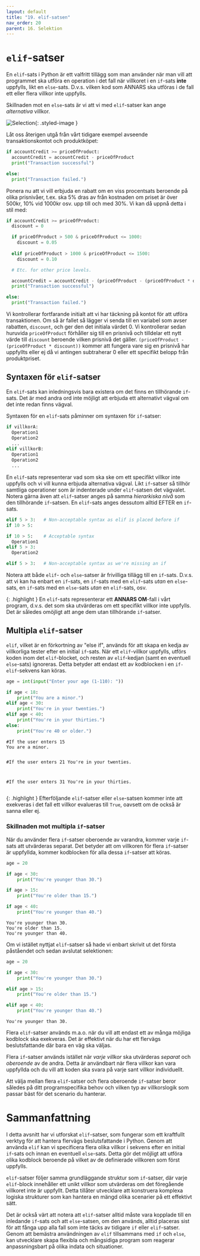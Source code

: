 ```yaml
---
layout: default
title: "19. elif-satsen"
nav_order: 20
parent: 16. Selektion
---
```


# `elif`-satser
En `elif`-sats i Python är ett valfritt tillägg som man använder när man vill att programmet ska utföra en operation i det fall när villkoret i en `if`-sats **inte** uppfylls, likt en `else`-sats. D.v.s. vilken kod som ANNARS ska utföras i de fall ett eller flera villkor inte uppfylls.

Skillnaden mot en `else`-sats är vi att vi med `elif`-satser kan ange _alternativa_ villkor.

![Selection](../../assets/images/banners/ch18.png){: .styled-image }

Låt oss återigen utgå från vårt tidigare exempel avseende transaktionskontot och produktköpet:
```python
if accountCredit >= priceOfProduct:
  accountCredit = accountCredit - priceOfProduct 
  print("Transaction successful")

else:
  print("Transaction failed.")
```

Ponera nu att vi vill erbjuda en rabatt om en viss procentsats beroende på olika prisnivåer, t.ex. ska 5% dras av från kostnaden om priset är över 500kr, 10% vid 1000kr osv. upp till och med 30%. Vi kan då uppnå detta i stil med:
```python
if accountCredit >= priceOfProduct:
  discount = 0

  if priceOfProduct > 500 & priceOfProduct <= 1000:
    discount = 0.05
    
  elif priceOfProduct > 1000 & priceOfProduct <= 1500:
    discount = 0.10

  # Etc. for other price levels.

  accountCredit = accountCredit - (priceOfProduct - (priceOfProduct * discount))
  print("Transaction successful")

else:
  print("Transaction failed.")
```

Vi kontrollerar fortfarande initialt att vi har täckning på kontot för att utföra transaktionen. Om så är fallet så lägger vi senda till en variabel som avser rabatten, `discount`, och ger den det initiala värdet 0. Vi kontrollerar sedan huruvida `priceOfProduct` förhåller sig till en prisnivå och tilldelar ett nytt värde till `discount` beroende vilken prisnivå det gäller. `(priceOfProduct - (priceOfProduct * discount))` kommer att fungera vare sig en prisnivå har uppfyllts eller ej då vi antingen subtraherar 0 eller ett specifikt belopp från produktpriset.

## Syntaxen för `elif`-satser
En `elif`-sats kan inledningsvis bara existera om det finns en tillhörande `if`-sats. Det är med andra ord inte möjligt att erbjuda ett alternativt vägval om det inte redan finns vägval. 

Syntaxen för en `elif`-sats påminner om syntaxen för `if`-satser:
```python
if villkorA:
  Operation1
  Operation2
  ...
elif villkorB:
  Operation1
  Operation2
  ...
```

En `elif`-sats representerar vad som ska ske om ett specifikt villkor inte uppfylls och vi vill kunna erbjuda alternativa vägval. Likt `if`-satser så tillhör samtliga operationer som är indenterade under `elif`-satsen det vägvalet. Notera gärna även att `elif`-satser anges på samma _hierarkiska nivå_ som den tillhörande `if`-satsen. En `elif`-sats anges dessutom alltid EFTER en `if`-sats.
```python
elif 5 > 3:   # Non-acceptable syntax as elif is placed before if
if 10 > 5: 

if 10 > 5:    # Acceptable syntax
  Operation1
elif 5 > 3:
  Operation2

elif 5 > 3:   # Non-acceptable syntax as we're missing an if
```
Notera att både `elif`- och `else`-satser är frivilliga tillägg till en `if`-sats. D.v.s. att vi kan ha enbart en `if`-sats, en `if`-sats med en `elif`-sats _utan_ en `else`-sats, en `if`-sats med en `else`-sats _utan_ en `elif`-sats, osv.

{: .highlight }
En `elif`-sats representerar ett **ANNARS OM**-fall i vårt program, d.v.s. det som ska utvärderas om ett specifikt villkor inte uppfylls. Det är således omöjligt att ange dem utan tillhörande `if`-satser.

## Multipla `elif`-satser
`elif`, vilket är en förkortning av "else if", används för att skapa en kedja av villkorliga tester efter en initial `if`-sats. När ett `elif`-villkor uppfylls, utförs koden inom det `elif`-blocket, och resten av `elif`-kedjan (samt en eventuell `else`-sats) ignoreras. Detta betyder att endast ett av kodblocken i en `if-elif`-sekvens kan köras.
```python
age = int(input("Enter your age (1-110): "))

if age < 18:
    print("You are a minor.")
elif age < 30:
    print("You're in your twenties.")
elif age < 40:
    print("You're in your thirties.")
else:
    print("You're 40 or older.")
```
<div class="code-example" markdown="1">
<pre><code>#If the user enters 15
You are a minor.

#If the user enters 21
You're in your twenties.

#If the user enters 31
You're in your thirties.</code></pre>
</div>

{: .highlight }
Efterföljande `elif`-satser eller `else`-satsen kommer inte att exekveras i det fall ett villkor evalueras till `True`, oavsett om de också är sanna eller ej.

### Skillnaden mot multipla `if`-satser
När du använder flera `if`-satser oberoende av varandra, kommer varje `if`-sats att utvärderas separat. Det betyder att om villkoren för flera `if`-satser är uppfyllda, kommer kodblocken för alla dessa `if`-satser att köras.
```python
age = 20

if age < 30:
    print("You're younger than 30.")

if age > 15:
    print("You're older than 15.")

if age < 40:
    print("You're younger than 40.")
```
<div class="code-example" markdown="1">
<pre><code>You're younger than 30.
You're older than 15.
You're younger than 40.</code></pre>
</div>

Om vi istället nyttjat `elif`-satser så hade vi enbart skrivit ut det första påståendet och sedan avslutat selektionen:
```python
age = 20

if age < 30:
    print("You're younger than 30.")

elif age > 15:
    print("You're older than 15.")

elif age < 40:
    print("You're younger than 40.")
```
<div class="code-example" markdown="1">
<pre><code>You're younger than 30.</code></pre>
</div>

Flera `elif`-satser används m.a.o. när du vill att endast ett av många möjliga kodblock ska exekveras. Det är effektivt när du har ett flervägs beslutsfattande där bara en väg ska väljas.

Flera `if`-satser används istället när _varje villkor_ ska utvärderas _separat_ och _oberoende_ av de andra. Detta är användbart när flera villkor kan vara uppfyllda och du vill att koden ska svara på varje sant villkor individuellt.

Att välja mellan flera `elif`-satser och flera oberoende `if`-satser beror således på ditt programspecifika behov och vilken typ av villkorslogik som passar bäst för det scenario du hanterar.

# Sammanfattning
I detta avsnitt har vi utforskat `elif`-satser, som fungerar som ett kraftfullt verktyg för att hantera flervägs beslutsfattande i Python. Genom att använda `elif` kan vi specificera flera olika villkor i sekvens efter en initial `if`-sats och innan en eventuell `else`-sats. Detta gör det möjligt att utföra olika kodblock beroende på vilket av de definierade villkoren som först uppfylls.

`elif`-satser följer samma grundläggande struktur som `if`-satser, där varje `elif`-block innehåller ett unikt villkor som utvärderas om det föregående villkoret inte är uppfyllt. Detta tillåter utvecklare att konstruera komplexa logiska strukturer som kan hantera en mängd olika scenarier på ett effektivt sätt.

Det är också värt att notera att `elif`-satser alltid måste vara kopplade till en inledande `if`-sats och att `else`-satsen, om den används, alltid placeras sist för att fånga upp alla fall som inte täcks av tidigare `if` eller `elif`-satser. Genom att bemästra användningen av `elif` tillsammans med `if` och `else`, kan utvecklare skapa flexibla och mångsidiga program som reagerar anpassningsbart på olika indata och situationer.